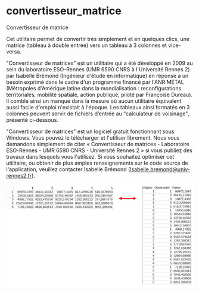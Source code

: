 # convertisseur_matrice
Convertisseur de matrice

Cet utilitaire permet de convertir très simplement et en quelques clics, une matrice (tableau à double entrée) vers un tableau à 3 colonnes et vice-versa.

"Convertisseur de matrices" est un utilitaire qui a été développé en 2009 au sein du laboratoire ESO-Rennes (UMR 6590 CNRS à l'Université Rennes 2) par Isabelle Brémond (Ingénieur d'étude en informatique) en réponse à un besoin exprimé dans le cadre d'un programme financé par l'ANR METAL (Métropoles d'Amérique latine dans la mondialisation : reconfigurations territoriales, mobilité spatiale, action publique, piloté par Françoise Dureau). Il comble ainsi un manque dans la mesure où aucun utilitaire équivalent aussi facile d'emploi n'existait à l'époque. Les tableaux ainsi formatés en 3 colonnes peuvent servir de fichiers d’entrée au "calculateur de voisinage", présenté ci-dessous.

"Convertisseur de matrices" est un logiciel gratuit fonctionnant sous Windows. Vous pouvez le télécharger et l'utiliser librement. Nous vous demandons simplement de citer « Convertisseur de matrices - Laboratoire ESO-Rennes - UMR 6590 CNRS - Université Rennes 2 » si vous publiez des travaux dans lesquels vous l'utilisez. Si vous souhaitez optimiser cet utilitaire, ou obtenir de plus amples renseignements sur le code source de l'application, veuillez contacter Isabelle Brémond (Isabelle.bremond@univ-rennes2.fr).

<img src="convertisseur.jpg">
